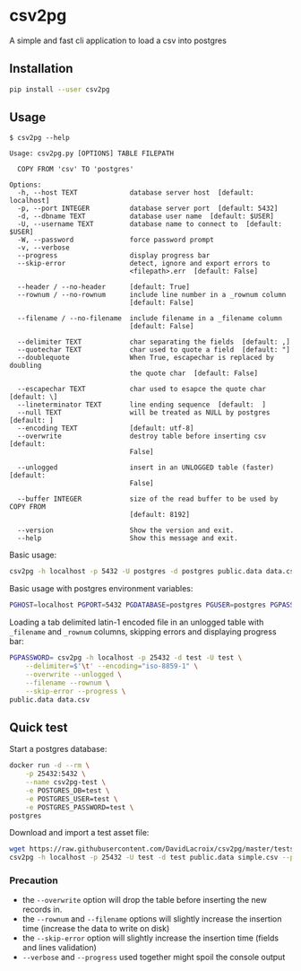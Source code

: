 # csv2pg
A simple and fast cli application to load a csv into postgres

## Installation
```bash
pip install --user csv2pg
```

## Usage
```
$ csv2pg --help

Usage: csv2pg.py [OPTIONS] TABLE FILEPATH

  COPY FROM 'csv' TO 'postgres'

Options:
  -h, --host TEXT             database server host  [default: localhost]
  -p, --port INTEGER          database server port  [default: 5432]
  -d, --dbname TEXT           database user name  [default: $USER]
  -U, --username TEXT         database name to connect to  [default: $USER]
  -W, --password              force password prompt
  -v, --verbose
  --progress                  display progress bar
  --skip-error                detect, ignore and export errors to
                              <filepath>.err  [default: False]

  --header / --no-header      [default: True]
  --rownum / --no-rownum      include line number in a _rownum column
                              [default: False]

  --filename / --no-filename  include filename in a _filename column
                              [default: False]

  --delimiter TEXT            char separating the fields  [default: ,]
  --quotechar TEXT            char used to quote a field  [default: "]
  --doublequote               When True, escapechar is replaced by doubling
                              the quote char  [default: False]

  --escapechar TEXT           char used to esapce the quote char  [default: \]
  --lineterminator TEXT       line ending sequence  [default:  ]
  --null TEXT                 will be treated as NULL by postgres  [default: ]
  --encoding TEXT             [default: utf-8]
  --overwrite                 destroy table before inserting csv  [default:
                              False]

  --unlogged                  insert in an UNLOGGED table (faster)  [default:
                              False]

  --buffer INTEGER            size of the read buffer to be used by COPY FROM
                              [default: 8192]

  --version                   Show the version and exit.
  --help                      Show this message and exit.
```

Basic usage:
```sh
csv2pg -h localhost -p 5432 -U postgres -d postgres public.data data.csv --verbose
```
Basic usage with postgres environment variables:
```sh
PGHOST=localhost PGPORT=5432 PGDATABASE=postgres PGUSER=postgres PGPASSWORD= csv2pg public.data data.csv --verbose
```
Loading a tab delimited latin-1 encoded file in an unlogged table with `_filename` and `_rownum` columns, skipping errors and displaying progress bar:
```sh
PGPASSWORD= csv2pg -h localhost -p 25432 -d test -U test \
    --delimiter=$'\t' --encoding="iso-8859-1" \
    --overwrite --unlogged \
    --filename --rownum \
    --skip-error --progress \
public.data data.csv
```

## Quick test
Start a postgres database:
```sh
docker run -d --rm \
    -p 25432:5432 \
    --name csv2pg-test \
    -e POSTGRES_DB=test \
    -e POSTGRES_USER=test \
    -e POSTGRES_PASSWORD=test \
postgres
```
Download and import a test asset file:
```sh
wget https://raw.githubusercontent.com/DavidLacroix/csv2pg/master/tests/assets/simple.csv .
csv2pg -h localhost -p 25432 -U test -d test public.data simple.csv --progress
```

### Precaution
* the `--overwrite` option will drop the table before inserting the new records in. 
* the `--rownum` and `--filename` options will slightly increase the insertion time (increase the data to write on disk)
* the `--skip-error` option will slightly increase the insertion time (fields and lines validation)
* `--verbose` and `--progress` used together might spoil the console output
